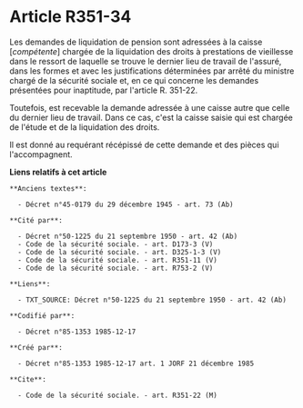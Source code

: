 # Article R351-34

Les demandes de liquidation de pension sont adressées à la caisse [*compétente*] chargée de la liquidation des droits à
prestations de vieillesse dans le ressort de laquelle se trouve le dernier lieu de travail de l'assuré, dans les formes et
avec les justifications déterminées par arrêté du ministre chargé de la sécurité sociale et, en ce qui concerne les demandes
présentées pour inaptitude, par l'article R. 351-22. 

Toutefois, est recevable la demande adressée à une caisse autre que celle du dernier lieu de travail. Dans ce cas, c'est la
caisse saisie qui est chargée de l'étude et de la liquidation des droits. 

Il est donné au requérant récépissé de cette demande et des pièces qui l'accompagnent.

**Liens relatifs à cet article**

	**Anciens textes**:

	  - Décret n°45-0179 du 29 décembre 1945 - art. 73 (Ab)

	**Cité par**:

	  - Décret n°50-1225 du 21 septembre 1950 - art. 42 (Ab)
	  - Code de la sécurité sociale. - art. D173-3 (V)
	  - Code de la sécurité sociale. - art. D325-1-3 (V)
	  - Code de la sécurité sociale. - art. R351-11 (V)
	  - Code de la sécurité sociale. - art. R753-2 (V)

	**Liens**:

	  - TXT_SOURCE: Décret n°50-1225 du 21 septembre 1950 - art. 42 (Ab)

	**Codifié par**:

	  - Décret n°85-1353 1985-12-17

	**Créé par**:

	  - Décret n°85-1353 1985-12-17 art. 1 JORF 21 décembre 1985

	**Cite**:

	  - Code de la sécurité sociale. - art. R351-22 (M)
